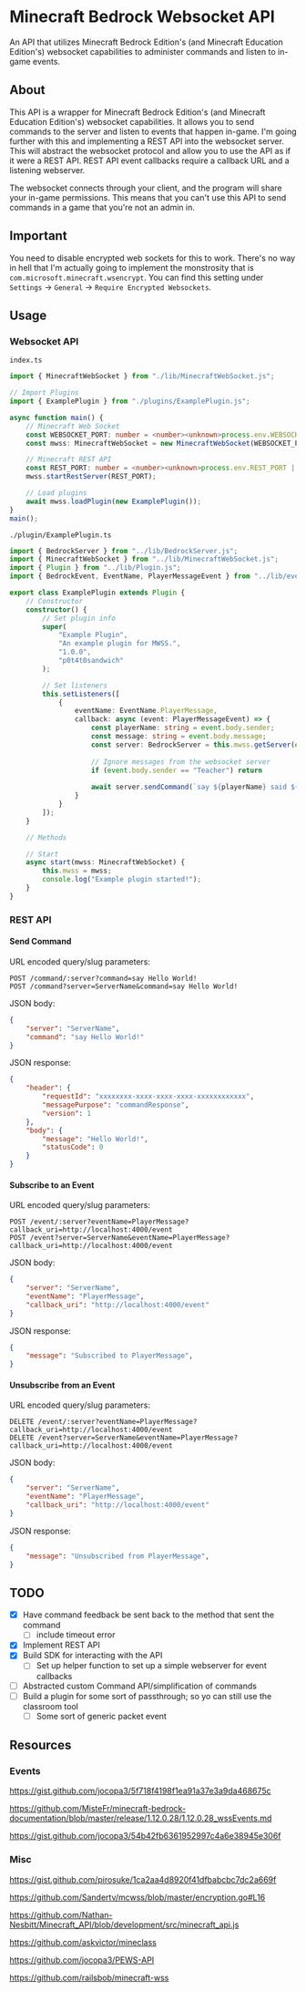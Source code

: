 # Minecraft Bedrock Websocket API

An API that utilizes Minecraft Bedrock Edition's (and Minecraft Education Edition's) websocket capabilities to administer commands and listen to in-game events.

## About

This API is a wrapper for Minecraft Bedrock Edition's (and Minecraft Education Edition's) websocket capabilities. It allows you to send commands to the server and listen to events that happen in-game. I'm going further with this and implementing a REST API into the websocket server. This will abstract the websocket protocol and allow you to use the API as if it were a REST API. REST API event callbacks require a callback URL and a listening webserver.

The websocket connects through your client, and the program will share your in-game permissions. This means that you can't use this API to send commands in a game that you're not an admin in.

## Important

You need to disable encrypted web sockets for this to work. There's no way in hell that I'm actually going to implement the monstrosity that is `com.microsoft.minecraft.wsencrypt`. You can find this setting under `Settings` -> `General` -> `Require Encrypted Websockets`.

## Usage

### Websocket API

`index.ts`

```typescript
import { MinecraftWebSocket } from "./lib/MinecraftWebSocket.js";

// Import Plugins
import { ExamplePlugin } from "./plugins/ExamplePlugin.js";

async function main() {
    // Minecraft Web Socket
    const WEBSOCKET_PORT: number = <number><unknown>process.env.WEBSOCKET_PORT || 4005;
    const mwss: MinecraftWebSocket = new MinecraftWebSocket(WEBSOCKET_PORT);

    // Minecraft REST API
    const REST_PORT: number = <number><unknown>process.env.REST_PORT || 4006;
    mwss.startRestServer(REST_PORT);

    // Load plugins
    await mwss.loadPlugin(new ExamplePlugin());
}
main();

```

`./plugin/ExamplePlugin.ts`

```typescript
import { BedrockServer } from "../lib/BedrockServer.js";
import { MinecraftWebSocket } from "../lib/MinecraftWebSocket.js";
import { Plugin } from "../lib/Plugin.js";
import { BedrockEvent, EventName, PlayerMessageEvent } from "../lib/events/Events.js";

export class ExamplePlugin extends Plugin {
    // Constructor
    constructor() {
        // Set plugin info
        super(
            "Example Plugin",
            "An example plugin for MWSS.",
            "1.0.0",
            "p0t4t0sandwich"
        );

        // Set listeners
        this.setListeners([
            {
                eventName: EventName.PlayerMessage,
                callback: async (event: PlayerMessageEvent) => {
                    const playerName: string = event.body.sender;
                    const message: string = event.body.message;
                    const server: BedrockServer = this.mwss.getServer(event.server);
        
                    // Ignore messages from the websocket server
                    if (event.body.sender == "Teacher") return
        
                    await server.sendCommand(`say ${playerName} said ${message}`);
                }
            }
        ]);
    }

    // Methods

    // Start
    async start(mwss: MinecraftWebSocket) {
        this.mwss = mwss;
        console.log("Example plugin started!");
    }
}
```

### REST API

#### Send Command

URL encoded query/slug parameters:

```http
POST /command/:server?command=say Hello World!
POST /command?server=ServerName&command=say Hello World!
```

JSON body:

```json
{
    "server": "ServerName",
    "command": "say Hello World!"
}
```

JSON response:

```json
{
    "header": {
        "requestId": "xxxxxxxx-xxxx-xxxx-xxxx-xxxxxxxxxxxx",
        "messagePurpose": "commandResponse",
        "version": 1
    },
    "body": {
        "message": "Hello World!",
        "statusCode": 0
    }
}
```

#### Subscribe to an Event

URL encoded query/slug parameters:

```http
POST /event/:server?eventName=PlayerMessage?callback_uri=http://localhost:4000/event
POST /event?server=ServerName&eventName=PlayerMessage?callback_uri=http://localhost:4000/event
```

JSON body:

```json
{
    "server": "ServerName",
    "eventName": "PlayerMessage",
    "callback_uri": "http://localhost:4000/event"
}
```

JSON response:

```json
{
    "message": "Subscribed to PlayerMessage",
}
```

#### Unsubscribe from an Event

URL encoded query/slug parameters:

```http
DELETE /event/:server?eventName=PlayerMessage?callback_uri=http://localhost:4000/event
DELETE /event?server=ServerName&eventName=PlayerMessage?callback_uri=http://localhost:4000/event
```

JSON body:

```json
{
    "server": "ServerName",
    "eventName": "PlayerMessage",
    "callback_uri": "http://localhost:4000/event"
}
```

JSON response:

```json
{
    "message": "Unsubscribed from PlayerMessage",
}
```

## TODO

- [x] Have command feedback be sent back to the method that sent the command
  - [ ] include timeout error
- [x] Implement REST API
- [x] Build SDK for interacting with the API
  - [ ] Set up helper function to set up a simple webserver for event callbacks
- [ ] Abstracted custom Command API/simplification of commands
- [ ] Build a plugin for some sort of passthrough; so yo can still use the classroom tool
  - [ ] Some sort of generic packet event

## Resources

### Events

<https://gist.github.com/jocopa3/5f718f4198f1ea91a37e3a9da468675c>

<https://github.com/MisteFr/minecraft-bedrock-documentation/blob/master/release/1.12.0.28/1.12.0.28_wssEvents.md>

<https://gist.github.com/jocopa3/54b42fb6361952997c4a6e38945e306f>

### Misc

<https://gist.github.com/pirosuke/1ca2aa4d8920f41dfbabcbc7dc2a669f>

<https://github.com/Sandertv/mcwss/blob/master/encryption.go#L16>

<https://github.com/Nathan-Nesbitt/Minecraft_API/blob/development/src/minecraft_api.js>

<https://github.com/askvictor/mineclass>

<https://github.com/jocopa3/PEWS-API>

<https://github.com/railsbob/minecraft-wss>
